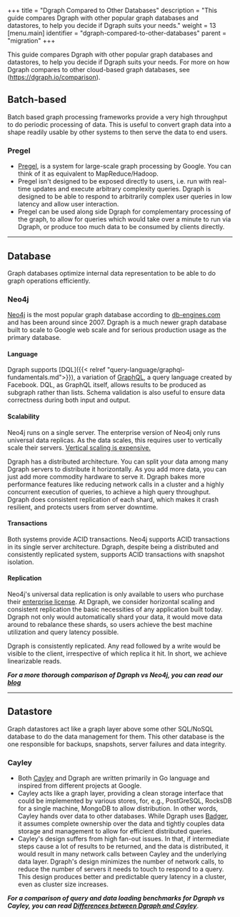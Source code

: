 +++
title = "Dgraph Compared to Other Databases"
description = "This guide compares Dgraph with other popular graph databases and datastores, to help you decide if Dgraph suits your needs."
weight = 13
[menu.main]
  identifier = "dgraph-compared-to-other-databases"
  parent = "migration"
+++

This guide compares Dgraph with other popular graph databases and datastores, to
help you decide if Dgraph suits your needs. For more on how Dgraph compares to
other cloud-based graph databases, see (https://dgraph.io/comparison).

## Batch-based
Batch based graph processing frameworks provide a very high throughput to do periodic processing of data. This is useful to convert graph data into a shape readily usable by other systems to then serve the data to end users.

### Pregel
* [Pregel](https://kowshik.github.io/JPregel/pregel_paper.pdf), is a system for large-scale graph processing by Google. You can think of it as equivalent to MapReduce/Hadoop.
* Pregel isn't designed to be exposed directly to users, i.e. run with real-time updates and execute arbitrary complexity queries. Dgraph is designed to be able to respond to arbitrarily complex user queries in low latency and allow user interaction.
* Pregel can be used along side Dgraph for complementary processing of the graph, to allow for queries which would take over a minute to run via Dgraph, or produce too much data to be consumed by clients directly.

---

## Database
Graph databases optimize internal data representation to be able to do graph operations efficiently.

### Neo4j
[Neo4j](https://neo4j.com/) is the most popular graph database according to [db-engines.com](http://db-engines.com/en/ranking/graph+dbms) and has been around since 2007. Dgraph is a much newer graph database built to scale to Google web scale and for serious production usage as the primary database.

#### Language

Dgraph supports [DQL]({{< relref "query-language/graphql-fundamentals.md">}}),
a variation of [GraphQL](https://graphql.org/), a query language created by
Facebook. 
DQL, as GraphQL itself, allows results to be produced as subgraph rather than lists.
Schema validation is also useful to ensure data correctness during both input and output.

#### Scalability

Neo4j runs on a single server. The enterprise version of Neo4j only runs
universal data replicas. As the data scales, this requires user to vertically
scale their servers. [Vertical scaling is expensive.][vert]

Dgraph has a distributed architecture. You can split your data among many Dgraph
servers to distribute it horizontally. As you add more data, you can just add
more commodity hardware to serve it. Dgraph bakes more performance features like
reducing network calls in a cluster and a highly concurrent execution of
queries, to achieve a high query throughput. Dgraph does consistent replication
of each shard, which makes it crash resilient, and protects users from server
downtime.

[vert]: https://blog.openshift.com/best-practices-for-horizontal-application-scaling/

#### Transactions

Both systems provide ACID transactions. Neo4j supports ACID transactions in its
single server architecture. Dgraph, despite being a distributed and consistently
replicated system, supports ACID transactions with snapshot isolation.

#### Replication

Neo4j's universal data replication is only available to users who purchase their
[enterprise license][neo4je]. At Dgraph, we consider horizontal scaling and
consistent replication the basic necessities of any application built today.
Dgraph not only would automatically shard your data, it would move data around
to rebalance these shards, so users achieve the best machine utilization and
query latency possible.

Dgraph is consistently replicated. Any read followed by a write would be visible
to the client, irrespective of which replica it hit. In short, we achieve
linearizable reads.

[neo4je]: https://neo4j.com/subscriptions/#editions

***For a more thorough comparison of Dgraph vs Neo4j, you can read our [blog](https://open.dgraph.io/post/benchmark-neo4j)***

---

## Datastore
Graph datastores act like a graph layer above some other SQL/NoSQL database to do the data management for them. This other database is the one responsible for backups, snapshots, server failures and data integrity.

### Cayley
* Both [Cayley](https://cayley.io/) and Dgraph are written primarily in Go language and inspired from different projects at Google.
* Cayley acts like a graph layer, providing a clean storage interface that could be implemented by various stores, for, e.g., PostGreSQL, RocksDB for a single machine, MongoDB to allow distribution. In other words, Cayley hands over data to other databases. While Dgraph uses [Badger](https://github.com/dgraph-io/badger), it assumes complete ownership over the data and tightly couples data storage and management to allow for efficient distributed queries.
* Cayley's design suffers from high fan-out issues. In that, if intermediate steps cause a lot of results to be returned, and the data is distributed, it would result in many network calls between Cayley and the underlying data layer. Dgraph's design minimizes the number of network calls, to reduce the number of servers it needs to touch to respond to a query. This design produces better and predictable query latency in a cluster, even as cluster size increases.

***For a comparison of query and data loading benchmarks for Dgraph vs Cayley, you can read [Differences between Dgraph and Cayley](https://discuss.dgraph.io/t/differences-between-dgraph-and-cayley/23/3)***.
